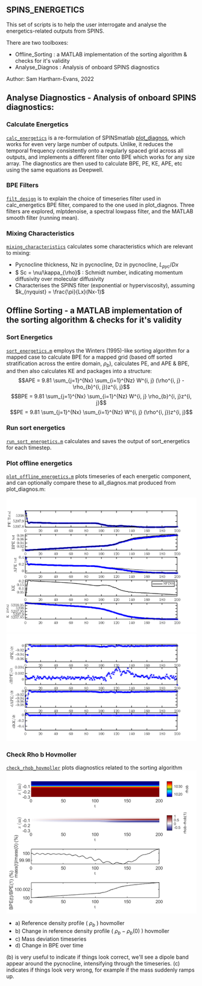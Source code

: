 ## SPINS_ENERGETICS
This set of scripts is to help the user interrogate and analyse the energetics-related outputs from SPINS. 

There are two toolboxes:
- Offline\_Sorting : a MATLAB implementation of the sorting algorithm \& checks for it's validity
- Analyse\_Diagnos : Analysis of onboard SPINS diagnostics

Author: Sam Hartharn-Evans, 2022

## Analyse Diagnostics - Analysis of onboard SPINS diagnostics:
### Calculate Energetics
[`calc_energetics`](./Analyse_Diagnos/calc_energetics.m) is a re-formulation of SPINSmatlab [plot_diagnos](https://git.uwaterloo.ca/ddeepwel/SPINSmatlab/-/blob/master/plotting/plot_diagnos.m), which works for even very large number of outputs. Unlike, it reduces the temporal frequency consistently onto a regularly spaced grid across all outputs, and implements a different filter onto BPE which works for any size array. The diagnostics are then used to calculate  BPE, PE, KE, APE, etc using the same equations as Deepwell.

### BPE Filters
[`filt_design`](./Analyse_Diagnos/filt_design.m) is to explain the choice of timeseries filter used in calc_energetics BPE filter, compared to the one used in plot_diagnos. Three filters are explored, mlptdenoise, a spectral lowpass filter, and the MATLAB smooth filter (running mean). 

### Mixing Characteristics
[`mixing_characteristics`](./Analyse_Diagnos/mixing_characteristics.m) calculates some characteristics which are
 relevant to mixing:
 - Pycnocline thickness, Nz in pycnocline, Dz in pycnocline, $L_{pyc}/Dx$
 - $ Sc = \nu/\kappa_{\rho}$ : Schmidt number, indicating momentum diffusivity over molecular diffusivity
 - Characterises the SPINS filter (exponential or hyperviscosity), assuming $k_{nyquist} = \frac{\pi}{Lx}(Nx-1)$

## Offline Sorting - a MATLAB implementation of the sorting algorithm \& checks for it's validity
### Sort Energetics
[`sort_energetics.m`](./Offline_Sorting/sort_energetics.m) employs the Winters (1995)-like sorting algorithm for a
mapped case to calculate BPE for a mapped grid (based off sorted stratification across the entire domain, $\rho_b$), calculates PE, and APE & BPE, and then also calculates KE and packages into a structure:
 $$APE = 9.81 \sum_{j=1}^{Nx} \sum_{i=1}^{Nz} W^{i, j} (\rho^{i, j} - \rho_{b}^{i, j})z^{i, j}$$
 $$BPE = 9.81 \sum_{j=1}^{Nx} \sum_{i=1}^{Nz} W^{i, j} \rho_{b}^{i, j}z^{i, j}$$
 $$PE = 9.81 \sum_{j=1}^{Nx} \sum_{i=1}^{Nz} W^{i, j} (\rho^{i, j})z^{i, j}$$

### Run sort energetics
[`run_sort_energetics.m`](./Offline_Sorting/run_sort_energetics.m) calculates and saves the output of sort\_energetics for each timestep.

### Plot offline energetics
[`plot_offline_energetics.m`](./Offline_Sorting/plot_offline_energetics.m) plots timeseries of each energetic component, and can optionally compare these to all_diagnos.mat produced from plot_diagnos.m:

![<img width="15px"/>](./Offline_Sorting/offline_energetics1.png)
![offline_energetics2](./Offline_Sorting/offline_energetics2.png)



### Check Rho b Hovmoller
[`check_rhob_hovmoller`](./Offline_Sorting/check_rhob_hovmoller.m) plots diagnostics related to the sorting algorithm
![SortingDiagnostics](./Offline_Sorting/rhob_plot.png)
- a) Reference density profile ( $\rho_b$ ) hovmoller
- b) Change in reference density profile ( $\rho_b - \rho_b(0)$ ) hovmoller
- c) Mass deviation timeseries
- d) Change in BPE over time

(b) is very useful to indicate if things look correct, we'll see a dipole band appear around the pycnocline, intensifying through the timeseries. (c) indicates if things look very wrong, for example if the mass suddenly ramps up. 
